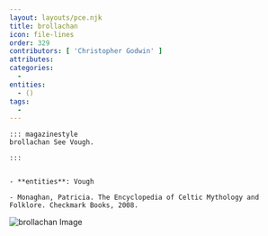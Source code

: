 ```yaml
---
layout: layouts/pce.njk
title: brollachan
icon: file-lines
order: 329
contributors: [ 'Christopher Godwin' ]
attributes:
categories:
  - 
entities:
  - ()
tags:
  - 
---
```

``` tab [group1:Info]
::: magazinestyle
brollachan See Vough.

:::
```
``` tab [group1:Attributes]
```
``` tab [group1:Entities]
- **entities**: Vough
```
``` tab [group1:Sources]
- Monaghan, Patricia. The Encyclopedia of Celtic Mythology and Folklore. Checkmark Books, 2008.
```
![brollachan Image](['https://upload.wikimedia.org/wikipedia/commons/2/2d/Colum-KOIS%28Holt1916%29-Pogany-illustr-p095-fua%28water_creature%29.png'])
